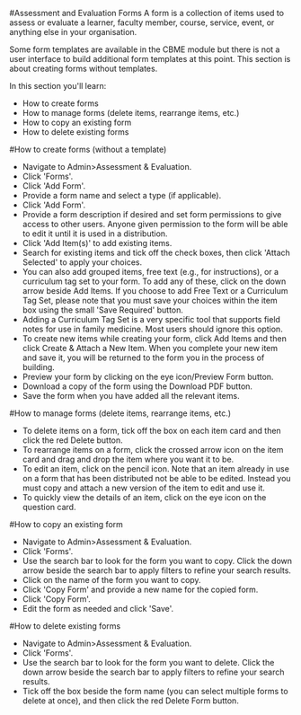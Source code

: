 #Assessment and Evaluation Forms
A form is a collection of items used to assess or evaluate a learner, faculty member, course, service, event, or anything else in your organisation.

Some form templates are available in the CBME module but there is not a user interface to build additional form templates at this point.  This section is about creating forms without templates.

In this section you'll learn:
* How to create forms
* How to manage forms (delete items, rearrange items, etc.)
* How to copy an existing form
* How to delete existing forms

#How to create forms (without a template)
* Navigate to Admin>Assessment & Evaluation.
* Click 'Forms'.
* Click 'Add Form'.
* Provide a form name and select a type (if applicable).
* Click 'Add Form'.
* Provide a form description if desired and set form permissions to give access to other users.  Anyone given permission to the form will be able to edit it until it is used in a distribution.
* Click 'Add Item(s)' to add existing items.  
* Search for existing items and tick off the check boxes, then click 'Attach Selected' to apply your choices.
* You can also add grouped items, free text (e.g., for instructions), or a curriculum tag set to your form.  To add any of these, click on the down arrow beside Add Items.  If you choose to add Free Text or a Curriculum Tag Set, please note that you must save your choices within the item box using the small 'Save Required' button.
* Adding a Curriculum Tag Set is a very specific tool that supports field notes for use in family medicine.  Most users should ignore this option. 
* To create new items while creating your form, click Add Items and then click Create & Attach a New Item.  When you complete your new item and save it, you will be returned to the form you in the process of building.
* Preview your form by clicking on the eye icon/Preview Form button.
* Download a copy of the form using the Download PDF button.
* Save the form when you have added all the relevant items.

#How to manage forms (delete items, rearrange items, etc.)
* To delete items on a form, tick off the box on each item card and then click the red Delete button.
* To rearrange items on a form, click the crossed arrow icon on the item card and drag and drop the item where you want it to be.
* To edit an item, click on the pencil icon.  Note that an item already in use on a form that has been distributed not be able to be edited.  Instead you must copy and attach a new version of the item to edit and use it.
* To quickly view the details of an item, click on the eye icon on the question card.

#How to copy an existing form
* Navigate to Admin>Assessment & Evaluation.
* Click 'Forms'.
* Use the search bar to look for the form you want to copy.  Click the down arrow beside the search bar to apply filters to refine your search results.
* Click on the name of the form you want to copy.
* Click 'Copy Form' and provide a new name for the copied form.
* Click 'Copy Form'.
* Edit the form as needed and click 'Save'.

#How to delete existing forms
* Navigate to Admin>Assessment & Evaluation.
* Click 'Forms'.
* Use the search bar to look for the form you want to delete.  Click the down arrow beside the search bar to apply filters to refine your search results.
* Tick off the box beside the form name (you can select multiple forms to delete at once), and then click the red Delete Form button.
